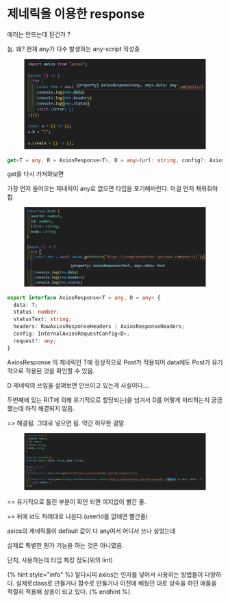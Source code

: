 # 제네릭을 이용한 response

에러는 안뜨는데 된건가 ?

놉. 왜? 현재 any가 다수 발생하는 any-script 작성중

<figure><img src="../../.gitbook/assets/image (9).png" alt=""><figcaption></figcaption></figure>

```typescript
get<T = any, R = AxiosResponse<T>, D = any>(url: string, config?: AxiosRequestConfig<D>): Promise<R>;
```

get을 다시 가져와보면

가장 먼저 들어오는 제네릭이 any로 없으면 타입을 포기해버린다. 이걸 먼저 채워줘야함.



<figure><img src="../../.gitbook/assets/image (18).png" alt=""><figcaption></figcaption></figure>

```typescript
export interface AxiosResponse<T = any, D = any> {
  data: T;
  status: number;
  statusText: string;
  headers: RawAxiosResponseHeaders | AxiosResponseHeaders;
  config: InternalAxiosRequestConfig<D>;
  request?: any;
}
```

AxiosResponse 의 제네릭인 T에 정상적으로 Post가 적용되어 data에도 Post가 유기적으로 적용된 것을 확인할 수 있음.



D 제네릭의 쓰임을 살펴보면 안쓰이고 있는게 사실이다....

두번째에 있는 R(T에 의해 유기적으로 할당되는)을 넘겨서 D를 어떻게 처리하는지 궁금했는데 아직 해결되지 않음.

\=> 해결됨. 그대로 넣으면 됨. 약간 허무한 결말.

<figure><img src="../../.gitbook/assets/image (20).png" alt=""><figcaption></figcaption></figure>

\=> 유기적으로 틀린 부분이 확인 되면 여지없이 빨간 줄.

\=> 뒤에 id도 차례대로 나온다.(userId를 없애면 빨간줄)



axios의 제네릭들이 default 값이 다 any여서 어디서 쓰나 싶었는데&#x20;

실제로 특별한 뭔가 기능을 하는 것은 아니였음.

단지, 사용하는데 타입 체킹 정도(위의 lint)



{% hint style="info" %}
알다시피 axios는 인자를 넣어서 사용하는 방법들이 다양하다. 실제로class로 만들거나 함수로 만들거나 이전에 배웠던 대로 상속을 하던 애들을 적절히 적용해 상용이 되고 있다.
{% endhint %}
